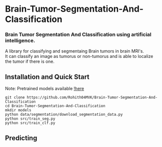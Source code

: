 # Brain-Tumor-Segmentation-And-Classification

### Brain Tumor Segmentation And Classification using artificial intelligence.

A library for classifying and segmentaing Brain tumors in brain MRI's.\
It can classify an image as tumorus or non-tumorus and is able to localize the tumor if there is one.

## Installation and Quick Start
Note: Pretrained models available [!here](https://stackoverflow.com/questions/33191744/how-to-add-new-line-in-markdown-presentation)
```
git clone https://github.com/Rohith04MVK/Brain-Tumor-Segmentation-And-Classification
cd Brain-Tumor-Segmentation-And-Classification 
mkdir models
python data/segmentation/download_segmentation_data.py
python src/train_seg.py
python src/train_clf.py
```
## Predicting
```
